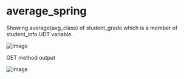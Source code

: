 # average_spring

Showing average(avg_class) of student_grade which is a member of student_info UDT variable.

![image](https://user-images.githubusercontent.com/29722241/177867375-298aa539-732a-4f19-b247-8b8820553a8c.png)

GET method output

![image](https://user-images.githubusercontent.com/29722241/177993839-313955dc-6075-4979-8877-01619b0bfdc9.png)

